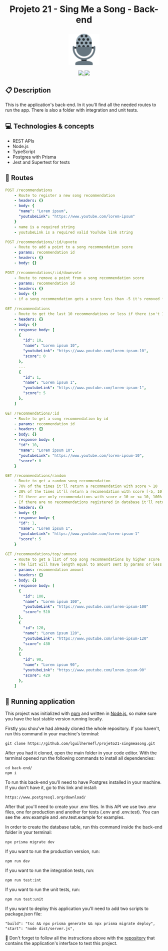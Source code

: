 # <p align = "center"> Projeto 21 - Sing Me a Song - Back-end </p>
<p align="center">
  <a href="https://github.com/lguilhermefl/projeto21-singmeasong">
<img height="100px" src="https://raw.githubusercontent.com/lguilhermefl/projeto21-singmeasong/main/mic.svg" />
  </a>
</p>

<p align = "center">
<a href="https://github.com/lguilhermefl">
   <img src="https://img.shields.io/badge/author-lguilhermefl-4dae71?style=flat-square" />
</a>
   <img src="https://img.shields.io/github/languages/count/lguilhermefl/projeto21-singmeasong/tree/main/back-end?color=4dae71&style=flat-square" />
</p>

##  :clipboard: Description

This is the application's back-end. In it you'll find all the needed routes to run the app. There is also a folder with integration and unit tests.

## :computer:	 Technologies & concepts

- REST APIs
- Node.js
- TypeScript
- Postgres with Prisma
- Jest and Supertest for tests

## :rocket: Routes

```yml
POST /recommendations
    - Route to register a new song recommendation
    - headers: {}
    - body: {
      "name": "Lorem ipsum",
      "youtubeLink": "https://www.youtube.com/lorem-ipsum"
    }
    - name is a required string
    - youtubeLink is a required valid YouTube link string
```

```yml
POST /recommendations/:id/upvote
    - Route to add a point to a song recommendation score
    - params: recommendation id
    - headers: {}
    - body: {}
```

```yml
POST /recommendations/:id/downvote
    - Route to remove a point from a song recommendation score
    - params: recommendation id
    - headers: {}
    - body: {}
    - if a song recommendation gets a score less than -5 it's removed from database
```

```yml
GET /recommendations
    - Route to get the last 10 recommendations or less if there isn't 10 or more registered in database yet
    - headers: {}
    - body: {}
    - response body: [
      {
        "id": 10,
        "name": "Lorem ipsum 10",
        "youtubeLink": "https://www.youtube.com/lorem-ipsum-10",
        "score": 0
      },
      ...
      {
        "id": 1,
        "name": "Lorem ipsum 1",
        "youtubeLink": "https://www.youtube.com/lorem-ipsum-1",
        "score": 5
      },
    ]
```

```yml
GET /recommendations/:id
    - Route to get a song recommendation by id
    - params: recommendation id
    - headers: {}
    - body: {}
    - response body: {
      "id": 10,
      "name": "Lorem ipsum 10",
      "youtubeLink": "https://www.youtube.com/lorem-ipsum-10",
      "score": 0
    }
```

```yml
GET /recommendations/random
    - Route to get a random song recommendation
    - 70% of the times it'll return a recommendation with score > 10 
    - 30% of the times it'll return a recomendation with score [-5, 10]
    - If there are only recommendations with score > 10 or <= 10, 100% of the times it'll random return any recommendation
    - If there are no recommendations registered in database it'll return status code 404
    - headers: {}
    - body: {}
    - response body: {
      "id": 1,
      "name": "Lorem ipsum 1",
      "youtubeLink": "https://www.youtube.com/lorem-ipsum-1"
      "score": 5
    }
```

```yml
GET /recommendations/top/:amount
    - Route to get a list of top song recommendations by higher score
    - The list will have length equal to amount sent by params or less if there aren't enough recommendations in database
    - params: recommendation amount
    - headers: {}
    - body: {}
    - response body: [
      {
        "id": 100,
        "name": "Lorem ipsum 100",
        "youtubeLink": "https://www.youtube.com/lorem-ipsum-100"
        "score": 510
      },
      {
        "id": 120,
        "name": "Lorem ipsum 120",
        "youtubeLink": "https://www.youtube.com/lorem-ipsum-120"
        "score": 430
      },
      {
        "id": 90,
        "name": "Lorem ipsum 90",
        "youtubeLink": "https://www.youtube.com/lorem-ipsum-90"
        "score": 429
      },
    ]
```

## 🏁 Running application

This project was initialized with [npm](https://www.npmjs.com/) and written in [Node.js](https://nodejs.org/en/download/), so make sure you have the last stable version running locally.

Firstly you shou've had already cloned the whole repository. If you haven't, run this command in your machine's terminal:

```
git clone https://github.com/lguilhermefl/projeto21-singmeasong.git
```

After you had it cloned, open the main folder in your code editor. With the terminal opened run the following commands to install all dependencies:

```
cd back-end/
npm i
```

To run this back-end you'll need to have Postgres installed in your machine. If you don't have it, go to this link and install:

```
https://www.postgresql.org/download/
```

After that you'll need to create your .env files. In this API we use two .env files, one for production and another for tests (.env and .env.test). You can see the .env.example and .env.test.example for examples.

In order to create the database table, run this command inside the back-end folder in your terminal:

```
npx prisma migrate dev
```

If you want to run the production version, run:

```
npm run dev
```

If you want to run the integration tests, run:

```
npm run test:int
```

If you want to run the unit tests, run:

```
npm run test:unit
```

If you want to deploy this application you'll need to add two scripts to package.json file:

```
"build": "tsc && npx prisma generate && npx prisma migrate deploy",
"start": "node dist/server.js",
```

:stop_sign: Don't forget to follow all the instructions above with the [repository](https://github.com/lguilhermefl/projeto21-singmeasong.git) that contains the application's interface to test this project.
